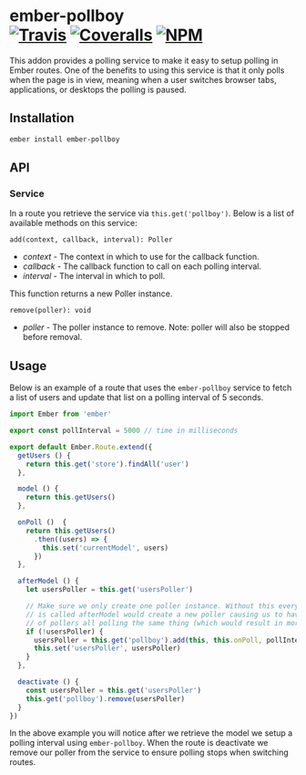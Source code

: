 [ci-img]: https://img.shields.io/travis/ciena-blueplanet/ember-pollboy.svg "Travis CI Build Status"
[ci-url]: https://travis-ci.org/ciena-blueplanet/ember-pollboy
[cov-img]: https://img.shields.io/coveralls/ciena-blueplanet/ember-pollboy.svg "Coveralls Code Coverage"
[cov-url]: https://coveralls.io/github/ciena-blueplanet/ember-pollboy
[npm-img]: https://img.shields.io/npm/v/ember-pollboy.svg "NPM Version"
[npm-url]: https://www.npmjs.com/package/ember-pollboy

# ember-pollboy <br /> [![Travis][ci-img]][ci-url] [![Coveralls][cov-img]][cov-url] [![NPM][npm-img]][npm-url]

This addon provides a polling service to make it easy to setup polling in Ember routes.
One of the benefits to using this service is that it only polls when the page is in view,
meaning when a user switches browser tabs, applications, or desktops the polling is paused.

## Installation

```bash
ember install ember-pollboy
```

## API

### Service

In a route you retrieve the service via `this.get('pollboy')`. Below is a list of available
methods on this service:

`add(context, callback, interval): Poller`

* *context* - The context in which to use for the callback function.
* *callback* - The callback function to call on each polling interval.
* *interval* - The interval in which to poll.

This function returns a new Poller instance.

`remove(poller): void`

* *poller* - The poller instance to remove. Note: poller will also be stopped before removal.

## Usage

Below is an example of a route that uses the `ember-pollboy` service to fetch a list
of users and update that list on a polling interval of 5 seconds.

```js
import Ember from 'ember'

export const pollInterval = 5000 // time in milliseconds

export default Ember.Route.extend({
  getUsers () {
    return this.get('store').findAll('user')
  },

  model () {
    return this.getUsers()
  },

  onPoll ()  {
    return this.getUsers()
      .then((users) => {
        this.set('currentModel', users)
      })
  },

  afterModel () {
    let usersPoller = this.get('usersPoller')

    // Make sure we only create one poller instance. Without this every time onPoll
    // is called afterModel would create a new poller causing us to have a growing list
    // of pollers all polling the same thing (which would result in more frequent polling).
    if (!usersPoller) {
      usersPoller = this.get('pollboy').add(this, this.onPoll, pollInterval)
      this.set('usersPoller', usersPoller)
    }
  },

  deactivate () {
    const usersPoller = this.get('usersPoller')
    this.get('pollboy').remove(usersPoller)
  }
})
```

In the above example you will notice after we retrieve the model we setup a polling
interval using `ember-pollboy`. When the route is deactivate we remove our poller from
the service to ensure polling stops when switching routes.
